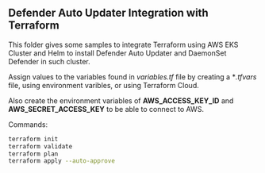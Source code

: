 ## Defender Auto Updater Integration with Terraform

This folder gives some samples to integrate Terraform using AWS EKS Cluster and Helm to install Defender Auto Updater and DaemonSet Defender in such cluster.

Assign values to the variables found in *variables.tf* file by creating a **.tfvars* file, using environment varibles, or using Terraform Cloud.

Also create the environment variables of **AWS_ACCESS_KEY_ID** and **AWS_SECRET_ACCESS_KEY** to be able to connect to AWS.

Commands:
```bash
terraform init
terraform validate
terraform plan
terraform apply --auto-approve
```
